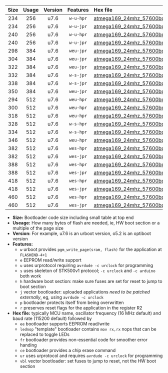 |Size|Usage|Version|Features|Hex file|
|:-:|:-:|:-:|:-:|:--|
|234|256|u7.6|`w-u-hpr`|[atmega169_24mhz_57600bps_ur.hex](https://raw.githubusercontent.com/stefanrueger/urboot/main/bootloaders/atmega169/fcpu_24mhz/57600_bps/atmega169_24mhz_57600bps_ur.hex)|
|234|256|u7.6|`w-u-jpr`|[atmega169_24mhz_57600bps_ur_vbl.hex](https://raw.githubusercontent.com/stefanrueger/urboot/main/bootloaders/atmega169/fcpu_24mhz/57600_bps/atmega169_24mhz_57600bps_ur_vbl.hex)|
|240|256|u7.6|`w-u-hpr`|[atmega169_24mhz_57600bps_lednop_ur.hex](https://raw.githubusercontent.com/stefanrueger/urboot/main/bootloaders/atmega169/fcpu_24mhz/57600_bps/atmega169_24mhz_57600bps_lednop_ur.hex)|
|240|256|u7.6|`w-u-jpr`|[atmega169_24mhz_57600bps_lednop_ur_vbl.hex](https://raw.githubusercontent.com/stefanrueger/urboot/main/bootloaders/atmega169/fcpu_24mhz/57600_bps/atmega169_24mhz_57600bps_lednop_ur_vbl.hex)|
|298|384|u7.6|`weu-jpr`|[atmega169_24mhz_57600bps_ee_ur_vbl.hex](https://raw.githubusercontent.com/stefanrueger/urboot/main/bootloaders/atmega169/fcpu_24mhz/57600_bps/atmega169_24mhz_57600bps_ee_ur_vbl.hex)|
|304|384|u7.6|`weu-jpr`|[atmega169_24mhz_57600bps_ee_lednop_ur_vbl.hex](https://raw.githubusercontent.com/stefanrueger/urboot/main/bootloaders/atmega169/fcpu_24mhz/57600_bps/atmega169_24mhz_57600bps_ee_lednop_ur_vbl.hex)|
|322|384|u7.6|`weu-jpr`|[atmega169_24mhz_57600bps_ee_lednop_fr_ur_vbl.hex](https://raw.githubusercontent.com/stefanrueger/urboot/main/bootloaders/atmega169/fcpu_24mhz/57600_bps/atmega169_24mhz_57600bps_ee_lednop_fr_ur_vbl.hex)|
|332|384|u7.6|`w-s-jpr`|[atmega169_24mhz_57600bps_vbl.hex](https://raw.githubusercontent.com/stefanrueger/urboot/main/bootloaders/atmega169/fcpu_24mhz/57600_bps/atmega169_24mhz_57600bps_vbl.hex)|
|338|384|u7.6|`w-s-jpr`|[atmega169_24mhz_57600bps_lednop_vbl.hex](https://raw.githubusercontent.com/stefanrueger/urboot/main/bootloaders/atmega169/fcpu_24mhz/57600_bps/atmega169_24mhz_57600bps_lednop_vbl.hex)|
|350|384|u7.6|`weu-jpr`|[atmega169_24mhz_57600bps_ee_lednop_fr_ce_ur_vbl.hex](https://raw.githubusercontent.com/stefanrueger/urboot/main/bootloaders/atmega169/fcpu_24mhz/57600_bps/atmega169_24mhz_57600bps_ee_lednop_fr_ce_ur_vbl.hex)|
|294|512|u7.6|`weu-hpr`|[atmega169_24mhz_57600bps_ee_ur.hex](https://raw.githubusercontent.com/stefanrueger/urboot/main/bootloaders/atmega169/fcpu_24mhz/57600_bps/atmega169_24mhz_57600bps_ee_ur.hex)|
|300|512|u7.6|`weu-hpr`|[atmega169_24mhz_57600bps_ee_lednop_ur.hex](https://raw.githubusercontent.com/stefanrueger/urboot/main/bootloaders/atmega169/fcpu_24mhz/57600_bps/atmega169_24mhz_57600bps_ee_lednop_ur.hex)|
|318|512|u7.6|`weu-hpr`|[atmega169_24mhz_57600bps_ee_lednop_fr_ur.hex](https://raw.githubusercontent.com/stefanrueger/urboot/main/bootloaders/atmega169/fcpu_24mhz/57600_bps/atmega169_24mhz_57600bps_ee_lednop_fr_ur.hex)|
|328|512|u7.6|`w-s-hpr`|[atmega169_24mhz_57600bps.hex](https://raw.githubusercontent.com/stefanrueger/urboot/main/bootloaders/atmega169/fcpu_24mhz/57600_bps/atmega169_24mhz_57600bps.hex)|
|334|512|u7.6|`w-s-hpr`|[atmega169_24mhz_57600bps_lednop.hex](https://raw.githubusercontent.com/stefanrueger/urboot/main/bootloaders/atmega169/fcpu_24mhz/57600_bps/atmega169_24mhz_57600bps_lednop.hex)|
|346|512|u7.6|`weu-hpr`|[atmega169_24mhz_57600bps_ee_lednop_fr_ce_ur.hex](https://raw.githubusercontent.com/stefanrueger/urboot/main/bootloaders/atmega169/fcpu_24mhz/57600_bps/atmega169_24mhz_57600bps_ee_lednop_fr_ce_ur.hex)|
|382|512|u7.6|`wes-hpr`|[atmega169_24mhz_57600bps_ee.hex](https://raw.githubusercontent.com/stefanrueger/urboot/main/bootloaders/atmega169/fcpu_24mhz/57600_bps/atmega169_24mhz_57600bps_ee.hex)|
|382|512|u7.6|`wes-jpr`|[atmega169_24mhz_57600bps_ee_vbl.hex](https://raw.githubusercontent.com/stefanrueger/urboot/main/bootloaders/atmega169/fcpu_24mhz/57600_bps/atmega169_24mhz_57600bps_ee_vbl.hex)|
|388|512|u7.6|`wes-hpr`|[atmega169_24mhz_57600bps_ee_lednop.hex](https://raw.githubusercontent.com/stefanrueger/urboot/main/bootloaders/atmega169/fcpu_24mhz/57600_bps/atmega169_24mhz_57600bps_ee_lednop.hex)|
|388|512|u7.6|`wes-jpr`|[atmega169_24mhz_57600bps_ee_lednop_vbl.hex](https://raw.githubusercontent.com/stefanrueger/urboot/main/bootloaders/atmega169/fcpu_24mhz/57600_bps/atmega169_24mhz_57600bps_ee_lednop_vbl.hex)|
|418|512|u7.6|`wes-hpr`|[atmega169_24mhz_57600bps_ee_lednop_fr.hex](https://raw.githubusercontent.com/stefanrueger/urboot/main/bootloaders/atmega169/fcpu_24mhz/57600_bps/atmega169_24mhz_57600bps_ee_lednop_fr.hex)|
|418|512|u7.6|`wes-jpr`|[atmega169_24mhz_57600bps_ee_lednop_fr_vbl.hex](https://raw.githubusercontent.com/stefanrueger/urboot/main/bootloaders/atmega169/fcpu_24mhz/57600_bps/atmega169_24mhz_57600bps_ee_lednop_fr_vbl.hex)|
|460|512|u7.6|`wes-hpr`|[atmega169_24mhz_57600bps_ee_lednop_fr_ce.hex](https://raw.githubusercontent.com/stefanrueger/urboot/main/bootloaders/atmega169/fcpu_24mhz/57600_bps/atmega169_24mhz_57600bps_ee_lednop_fr_ce.hex)|
|460|512|u7.6|`wes-jpr`|[atmega169_24mhz_57600bps_ee_lednop_fr_ce_vbl.hex](https://raw.githubusercontent.com/stefanrueger/urboot/main/bootloaders/atmega169/fcpu_24mhz/57600_bps/atmega169_24mhz_57600bps_ee_lednop_fr_ce_vbl.hex)|

- **Size:** Bootloader code size including small table at top end
- **Useage:** How many bytes of flash are needed, ie, HW boot section or a multiple of the page size
- **Version:** For example, u7.6 is an urboot version, o5.2 is an optiboot version
- **Features:**
  + `w` urboot provides `pgm_write_page(sram, flash)` for the application at `FLASHEND-4+1`
  + `e` EEPROM read/write support
  + `u` uses urprotocol requiring `avrdude -c urclock` for programming
  + `s` uses skeleton of STK500v1 protocol; `-c urclock` and `-c arduino` both work
  + `h` hardware boot section: make sure fuses are set for reset to jump to boot section
  + `j` vector bootloader: uploaded applications *need to be patched externally*, eg, using `avrdude -c urclock`
  + `p` bootloader protects itself from being overwritten
  + `r` preserves reset flags for the application in the register R2
- **Hex file:** typically MCU name, oscillator frequency (16 MHz default) and baud rate (115200 default) followed by
  + `ee` bootloader supports EEPROM read/write
  + `lednop` "template" bootloader contains `mov rx,rx` nops that can be replaced to toggle LEDs
  + `fr` bootloader provides non-essential code for smoother error handing
  + `ce` bootloader provides a chip erase command
  + `ur` uses urprotocol and requires `avrdude -c urclock` for programming
  + `vbl` vector bootloader: set fuses to jump to reset, not the HW boot section
